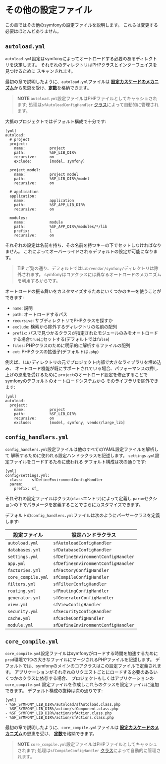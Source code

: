 その他の設定ファイル
===================

この章ではその他のsymfonyの設定ファイルを説明します。
これらは変更する必要はほとんどありません。

`autoload.yml`
--------------

`autoload.yml`設定はsymfonyによってオートロードする必要のあるディレクトリを決定します。
それぞれのディレクトリはPHPクラスとインターフェイスを見つけるために
スキャンされます。

最初の章で説明したように、`autoload.yml`ファイルは
[**設定カスケードのメカニズム**](#chapter_03-Configuration-File-Principles_sub_configuration_cascade)から恩恵を受け、[**定数**](#chapter_03-Configuration-Files-Principles_sub_constants)を格納できます。

>**NOTE**
>`autoload.yml`設定ファイルはPHPファイルとしてキャッシュされます; 
>処理は`sfAutoloadConfigHandler`
>[クラス](#chapter_14-Other-Configuration-Files_config_handlers_yml)によって自動的に管理されます。

大抵のプロジェクトではデフォルト構成で十分です:

    [yml]
    autoload:
      # project
      project:
        name:           project
        path:           %SF_LIB_DIR%
        recursive:      on
        exclude:        [model, symfony]

      project_model:
        name:           project model
        path:           %SF_LIB_DIR%/model
        recursive:      on

      # application
      application:
        name:           application
        path:           %SF_APP_LIB_DIR%
        recursive:      on

      modules:
        name:           module
        path:           %SF_APP_DIR%/modules/*/lib
        prefix:         1
        recursive:      on

それぞれの設定は名前を持ち、その名前を持つキーの下でセットしなければなりません。
これによってオーバーライドされるデフォルトの設定が可能になります。

>**TIP**
>ご覧の通り、デフォルトでは`lib/vendor/symfony/`ディレクトリは除外されます。
>symfonyはコアクラスには異なるオートロードのメカニズムを利用するからです。

オートロードの振る舞いをカスタマイズするためにいくつかのキーを使うことができます:

 * `name`: 説明
 * `path`: オートロードするパス
 * `recursive`: サブディレクトリでPHPクラスを探すか
 * `exclude`: 検索から除外するディレクトリの名前の配列
 * `prefix`: パスで見つかるクラスが指定されたモジュールのみをオートロードする場合`true`にセットする(デフォルトでは`false`)
 * `files`: PHPクラスのために明示的に解析するファイルの配列
 * `ext`: PHPクラスの拡張子(デフォルトは`.php`)

例えば、`lib/`ディレクトリの元でプロジェクト内部で大きなライブラリを埋め込み、
オートロード機能が既にサポートされている場合、パフォーマンスの押し上げの恩恵を受けるために
`project`のオートロード設定を修正することでsymfonyのデフォルトのオートロードシステムから
そのライブラリを除外できます:

    [yml]
    autoload:
      project:
        name:           project
        path:           %SF_LIB_DIR%
        recursive:      on
        exclude:        [model, symfony, vendor/large_lib]

`config_handlers.yml`
---------------------

`config_handlers.yml`設定ファイルは他のすべてのYAML設定ファイルを解析して
解釈するために使われる設定ハンドラクラスを記述します。
`settings.yml`設定ファイルをロードするために使われる
デフォルト構成は次の通りです:

    [yml]
    config/settings.yml:
      class:    sfDefineEnvironmentConfigHandler
      param:
        prefix: sf_

それぞれの設定ファイルはクラス(`class`エントリ)によって定義し
`param`セクションの下でパラメータを定義することでさらにカスタマイズできます。

デフォルトの`config_handlers.yml`ファイルは次のようにパーサークラスを定義します:

 | 設定ファイル       | 設定ハンドラクラス                  |
 | ------------------ | ---------------------------------- |
 | `autoload.yml`     | `sfAutoloadConfigHandler`          |
 | `databases.yml`    | `sfDatabaseConfigHandler`          |
 | `settings.yml`     | `sfDefineEnvironmentConfigHandler` |
 | `app.yml`          | `sfDefineEnvironmentConfigHandler` |
 | `factories.yml`    | `sfFactoryConfigHandler`           |
 | `core_compile.yml` | `sfCompileConfigHandler`           |
 | `filters.yml`      | `sfFilterConfigHandler`            |
 | `routing.yml`      | `sfRoutingConfigHandler`           |
 | `generator.yml`    | `sfGeneratorConfigHandler`         |
 | `view.yml`         | `sfViewConfigHandler`              |
 | `security.yml`     | `sfSecurityConfigHandler`          |
 | `cache.yml`        | `sfCacheConfigHandler`             |
 | `module.yml`       | `sfDefineEnvironmentConfigHandler` |

`core_compile.yml`
------------------

`core_compile.yml`設定ファイルはsymfonyがロードする時間を加速するために
`prod`環境で1つの大きなファイルにマージされるPHPファイルを記述します。
デフォルトでは、symfonyのメインのコアクラスはこの設定ファイルで定義されます。
アプリケーションがそれぞれのリクエストごとにロードする必要のあるいくつかのクラスに依存する場合、
プロジェクトもしくはアプリケーションの`core_compile.yml`
設定ファイルを作成しこれらのクラスを設定ファイルに追加できます。
デフォルト構成の抜粋は次の通りです:

    [yml]
    - %SF_SYMFONY_LIB_DIR%/autoload/sfAutoload.class.php
    - %SF_SYMFONY_LIB_DIR%/action/sfComponent.class.php
    - %SF_SYMFONY_LIB_DIR%/action/sfAction.class.php
    - %SF_SYMFONY_LIB_DIR%/action/sfActions.class.php

最初の章で説明したように、`core_compile.yml`ファイルは
[**設定カスケードのメカニズム**](#chapter_03-Configuration-File-Principles_sub_configuration_cascade)の恩恵を受け、
[**定数**](#chapter_03-Configuration-Files-Principles_sub_constants)を格納できます。

>**NOTE**
>`core_compile.yml`設定ファイルはPHPファイルとしてキャッシュされます; 
>処理は`sfCompileConfigHandler`
>[クラス](#chapter_14_config_handlers_yml)によって自動的に管理されます。
